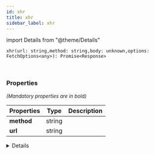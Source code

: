 ```yaml
---
id: xhr
title: xhr
sidebar_label: xhr
---
```


import Details from "@theme/Details"


```tsx
xhr(url: string,method: string,body: unknown,options: FetchOptions<any>): Promise<Response>
```
<br/>



### Properties

<font size="2"><i>(Mandatory properties are in bold)</i></font>

| Properties | Type | Description |
| --------- | ---- | ----------- |
| **method** | string |  |
| **url** | string |  |


<Details summary={<summary><b>Additional properties for advanced use cases</b></summary>}><div>

| Properties | Type | Description |
| --------- | ---- | ----------- |
| body | unknown |  |
| options | [FetchOptions](/framework-api/interfaces/FetchOptions.md)<any\> |  |


</div></Details>